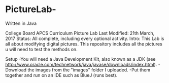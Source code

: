 # PictureLab-
Written in Java 

College Board APCS Curriculum Picture Lab
Last Modified: 21th March, 2017
Status: All complete, including every optional activity. 
Intro: This Lab is all about modifying digital pictures. This repository includes all the pictures u will need to test the methods on.

Setup
-You will need a Java Development Kit, also known as a JDK (see
http://www.oracle.com/technetwork/java/javase/downloads/index.html).
-Download the images from the "images" folder I uploaded. 
-Put them together and run on an IDE such as BlueJ (runs best). 

